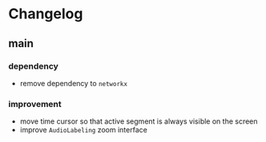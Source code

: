 # Changelog

## main

### dependency
- remove dependency to `networkx`

### improvement
- move time cursor so that active segment is always visible on the screen
- improve `AudioLabeling` zoom interface
